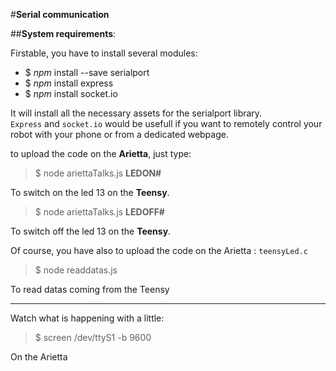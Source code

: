 #**Serial communication** 

##**System requirements**:    

Firstable, you have to install several modules:

* $ *npm* install --save serialport
* $ *npm* install express
* $ *npm* install socket.io

 It will install all the necessary assets for the serialport library.   
 `Express` and `socket.io` would be usefull if you want to remotely control your robot with your phone or from a dedicated webpage.
 
 to upload the code on the **Arietta**, just type:
 
 > $ node ariettaTalks.js **LEDON#** 
 
 To switch on the led 13 on the **Teensy**.
 
 > $ node ariettaTalks.js **LEDOFF#**
 
 To switch off the led 13 on the **Teensy**.
 
 Of course, you have also to upload the code on the Arietta : `teensyLed.c`
 
 
 > $ node readdatas.js 
 
 To read datas coming from the Teensy
 
 -----
 Watch what is happening with a little:
 > $ screen /dev/ttyS1 -b 9600
 
 On the Arietta
 

